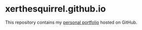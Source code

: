 # xerthesquirrel.github.io

This repository contains my [personal portfolio](https://shadowtail.dev/)
hosted on GitHub.

